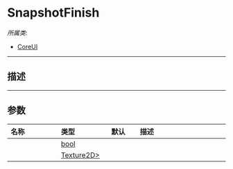 # SnapshotFinish

*所属类*:
* [CoreUI](/Api/Classes/Scene/CoreUI.md)
------------------------------------------------------------------------------------------
## 描述



------------------------------------------------------------------------------------------
## 参数

|<div style="width:100px">名称</div>|<div style="width:100px">类型</div>|<div style="width:50px">默认</div>|<div style="width:350px">描述</div>|
|:---|:---|:---|:---|
||[bool](/Api/DataType/Bool.md)|||
||[Texture2D>](/Api/Enums/Texture2D>.md)|||
